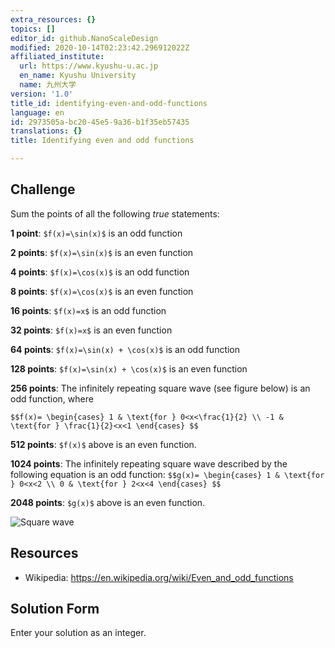 ```yaml
---
extra_resources: {}
topics: []
editor_id: github.NanoScaleDesign
modified: 2020-10-14T02:23:42.296912022Z
affiliated_institute:
  url: https://www.kyushu-u.ac.jp
  en_name: Kyushu University
  name: 九州大学
version: '1.0'
title_id: identifying-even-and-odd-functions
language: en
id: 2973505a-bc20-45e5-9a36-b1f35eb57435
translations: {}
title: Identifying even and odd functions

---
```


## Challenge
Sum the points of all the following *true* statements:

**1 point**: `$f(x)=\sin(x)$` is an odd function

**2 points**: `$f(x)=\sin(x)$` is an even function

**4 points**: `$f(x)=\cos(x)$` is an odd function

**8 points**: `$f(x)=\cos(x)$` is an even function

**16 points**: `$f(x)=x$` is an odd function

**32 points**: `$f(x)=x$` is an even function

**64 points**: `$f(x)=\sin(x) + \cos(x)$` is an odd function

**128 points**: `$f(x)=\sin(x) + \cos(x)$` is an even function

**256 points**: The infinitely repeating square wave (see figure below) is an odd function, where 

`$$f(x)=
    \begin{cases}
        1 & \text{for } 0<x<\frac{1}{2} \\
        -1 & \text{for } \frac{1}{2}<x<1
    \end{cases}
$$`

**512 points**: `$f(x)$` above is an even function.

**1024 points**: The infinitely repeating square wave described by the following equation is an odd function:
`$$g(x)=
    \begin{cases}
        1 & \text{for } 0<x<2 \\
        0 & \text{for } 2<x<4
    \end{cases}
$$`

**2048 points**: `$g(x)$` above is an even function.

![Square wave](/api/v0/teachers/github.NanoScaleDesign/resources/public/3248aff2-dd60-4101-a8d1-5bab6255a9a7.jpeg/3248aff2-dd60-4101-a8d1-5bab6255a9a7.jpeg)

## Resources
- Wikipedia: https://en.wikipedia.org/wiki/Even_and_odd_functions


## Solution Form
Enter your solution as an integer.



